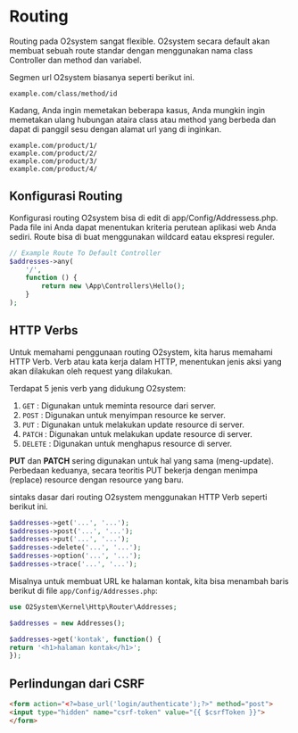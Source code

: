 
# Routing

Routing pada O2system sangat flexible. O2system secara default akan membuat sebuah route standar dengan menggunakan nama class Controller dan method dan variabel.

Segmen url O2system biasanya seperti berikut ini.

```
example.com/class/method/id
```

Kadang, Anda ingin memetakan beberapa kasus, Anda mungkin ingin memetakan ulang hubungan ataira class atau method yang berbeda dan dapat di panggil sesu dengan alamat url yang di inginkan.

```
example.com/product/1/
example.com/product/2/
example.com/product/3/
example.com/product/4/
```

## Konfigurasi Routing

Konfigurasi routing O2system bisa di edit di app/Config/Addressess.php. Pada file ini Anda dapat menentukan kriteria perutean aplikasi web Anda sediri. Route bisa di buat menggunakan wildcard eatau ekspresi reguler.

```php
// Example Route To Default Controller
$addresses->any(
    '/',
    function () {
        return new \App\Controllers\Hello();
    }
);
```


## HTTP Verbs

Untuk memahami penggunaan routing O2system, kita harus memahami HTTP Verb. Verb atau kata kerja dalam HTTP, menentukan jenis aksi yang akan dilakukan oleh request yang dilakukan.

Terdapat 5 jenis verb yang didukung O2system:

1. `GET` : Digunakan untuk meminta resource dari server.
2. `POST` : Digunakan untuk menyimpan resource ke server.
3. `PUT` : Digunakan untuk melakukan update resource di server.
4. `PATCH` : Digunakan untuk melakukan update resource di server.
5. `DELETE` : Digunakan untuk menghapus resource di server.

**PUT** dan **PATCH** sering digunakan untuk hal yang sama (meng-update). Perbedaan keduanya,
secara teoritis PUT bekerja dengan menimpa (replace) resource dengan resource yang baru.

sintaks dasar dari routing O2system menggunakan HTTP Verb seperti berikut ini.

```php
$addresses->get('...', '...');
$addresses->post('...', '...');
$addresses->put('...', '...');
$addresses->delete('...', '...');
$addresses->option('...', '...');
$addresses->trace('...', '...');
```
Misalnya untuk membuat URL ke halaman kontak, kita bisa menambah baris berikut di file
`app/Config/Addresses.php`:


```php
use O2System\Kernel\Http\Router\Addresses;

$addresses = new Addresses();

$addresses->get('kontak', function() {
return '<h1>halaman kontak</h1>';
});
```

## Perlindungan dari CSRF



```html
<form action="<?=base_url('login/authenticate');?>" method="post">
<input type="hidden" name="csrf-token" value="{{ $csrfToken }}">
</form>
```